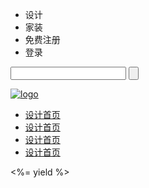 
<div id="topInfo">
  <ul class="navigation">
    <li class="edit"><a>设计</a></li>
    <li class="edit"><a>家装</a></li>
    <li class="edit"><a>免费注册</a></li>
    <li class="edit"><a>登录</a></li>
  </ul>

  <form class="search" action="about.html">
    <input type="text"></input>
    <input id="submit" type="submit" value=""></input>
  </form>
</div>

<div id="headerInfo">
  <div>
    <a id="logo" href="index.html"><img alt="logo" src="images/logo.png"></img></a>
    <div class="navigation">
      <ul class="first">
        <li class="first"> <a href="#"> 设计首页 </a> </li>
        <li class="first"> <a href="#"> 设计首页 </a> </li>
        <li class="first"> <a href="#"> 设计首页 </a> </li>
        <li class="first"> <a href="#"> 设计首页 </a> </li>
      </ul>
    </div>
  </div>

</div>

<%= yield %>
